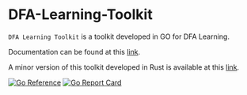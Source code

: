 # DFA-Learning-Toolkit

`DFA Learning Toolkit` is a toolkit developed in GO for DFA Learning.

Documentation can be found at this [link](https://pkg.go.dev/github.com/Cherrett/DFA-Learning-Toolkit/core).

A minor version of this toolkit developed in Rust is available at this [link](https://github.com/Cherrett/DFA-Learning-Toolkit-Rust).

[![Go Reference](https://pkg.go.dev/badge/github.com/Cherrett/DFA-Learning-Toolkit.svg)](https://pkg.go.dev/github.com/Cherrett/DFA-Learning-Toolkit/core) [![Go Report Card](https://goreportcard.com/badge/github.com/Cherrett/DFA-Learning-Toolkit)](https://goreportcard.com/report/github.com/Cherrett/DFA-Learning-Toolkit)
